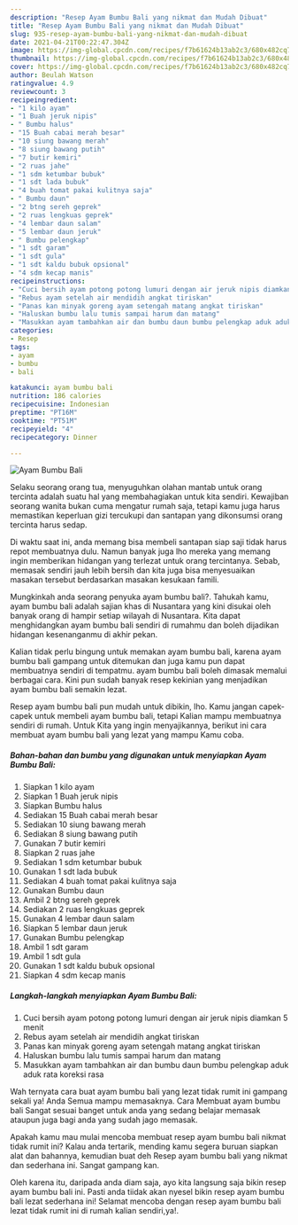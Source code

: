 ```yaml
---
description: "Resep Ayam Bumbu Bali yang nikmat dan Mudah Dibuat"
title: "Resep Ayam Bumbu Bali yang nikmat dan Mudah Dibuat"
slug: 935-resep-ayam-bumbu-bali-yang-nikmat-dan-mudah-dibuat
date: 2021-04-21T00:22:47.304Z
image: https://img-global.cpcdn.com/recipes/f7b61624b13ab2c3/680x482cq70/ayam-bumbu-bali-foto-resep-utama.jpg
thumbnail: https://img-global.cpcdn.com/recipes/f7b61624b13ab2c3/680x482cq70/ayam-bumbu-bali-foto-resep-utama.jpg
cover: https://img-global.cpcdn.com/recipes/f7b61624b13ab2c3/680x482cq70/ayam-bumbu-bali-foto-resep-utama.jpg
author: Beulah Watson
ratingvalue: 4.9
reviewcount: 3
recipeingredient:
- "1 kilo ayam"
- "1 Buah jeruk nipis"
- " Bumbu halus"
- "15 Buah cabai merah besar"
- "10 siung bawang merah"
- "8 siung bawang putih"
- "7 butir kemiri"
- "2 ruas jahe"
- "1 sdm ketumbar bubuk"
- "1 sdt lada bubuk"
- "4 buah tomat pakai kulitnya saja"
- " Bumbu daun"
- "2 btng sereh geprek"
- "2 ruas lengkuas geprek"
- "4 lembar daun salam"
- "5 lembar daun jeruk"
- " Bumbu pelengkap"
- "1 sdt garam"
- "1 sdt gula"
- "1 sdt kaldu bubuk opsional"
- "4 sdm kecap manis"
recipeinstructions:
- "Cuci bersih ayam potong potong lumuri dengan air jeruk nipis diamkan 5 menit"
- "Rebus ayam setelah air mendidih angkat tiriskan"
- "Panas kan minyak goreng ayam setengah matang angkat tiriskan"
- "Haluskan bumbu lalu tumis sampai harum dan matang"
- "Masukkan ayam tambahkan air dan bumbu daun bumbu pelengkap aduk aduk rata koreksi rasa"
categories:
- Resep
tags:
- ayam
- bumbu
- bali

katakunci: ayam bumbu bali 
nutrition: 186 calories
recipecuisine: Indonesian
preptime: "PT16M"
cooktime: "PT51M"
recipeyield: "4"
recipecategory: Dinner

---
```



![Ayam Bumbu Bali](https://img-global.cpcdn.com/recipes/f7b61624b13ab2c3/680x482cq70/ayam-bumbu-bali-foto-resep-utama.jpg)

Selaku seorang orang tua, menyuguhkan olahan mantab untuk orang tercinta adalah suatu hal yang membahagiakan untuk kita sendiri. Kewajiban seorang  wanita bukan cuma mengatur rumah saja, tetapi kamu juga harus memastikan keperluan gizi tercukupi dan santapan yang dikonsumsi orang tercinta harus sedap.

Di waktu  saat ini, anda memang bisa membeli santapan siap saji tidak harus repot membuatnya dulu. Namun banyak juga lho mereka yang memang ingin memberikan hidangan yang terlezat untuk orang tercintanya. Sebab, memasak sendiri jauh lebih bersih dan kita juga bisa menyesuaikan masakan tersebut berdasarkan masakan kesukaan famili. 



Mungkinkah anda seorang penyuka ayam bumbu bali?. Tahukah kamu, ayam bumbu bali adalah sajian khas di Nusantara yang kini disukai oleh banyak orang di hampir setiap wilayah di Nusantara. Kita dapat menghidangkan ayam bumbu bali sendiri di rumahmu dan boleh dijadikan hidangan kesenanganmu di akhir pekan.

Kalian tidak perlu bingung untuk memakan ayam bumbu bali, karena ayam bumbu bali gampang untuk ditemukan dan juga kamu pun dapat membuatnya sendiri di tempatmu. ayam bumbu bali boleh dimasak memalui berbagai cara. Kini pun sudah banyak resep kekinian yang menjadikan ayam bumbu bali semakin lezat.

Resep ayam bumbu bali pun mudah untuk dibikin, lho. Kamu jangan capek-capek untuk membeli ayam bumbu bali, tetapi Kalian mampu membuatnya sendiri di rumah. Untuk Kita yang ingin menyajikannya, berikut ini cara membuat ayam bumbu bali yang lezat yang mampu Kamu coba.

<!--inarticleads1-->

##### Bahan-bahan dan bumbu yang digunakan untuk menyiapkan Ayam Bumbu Bali:

1. Siapkan 1 kilo ayam
1. Siapkan 1 Buah jeruk nipis
1. Siapkan  Bumbu halus
1. Sediakan 15 Buah cabai merah besar
1. Sediakan 10 siung bawang merah
1. Sediakan 8 siung bawang putih
1. Gunakan 7 butir kemiri
1. Siapkan 2 ruas jahe
1. Sediakan 1 sdm ketumbar bubuk
1. Gunakan 1 sdt lada bubuk
1. Sediakan 4 buah tomat pakai kulitnya saja
1. Gunakan  Bumbu daun
1. Ambil 2 btng sereh geprek
1. Sediakan 2 ruas lengkuas geprek
1. Gunakan 4 lembar daun salam
1. Siapkan 5 lembar daun jeruk
1. Gunakan  Bumbu pelengkap
1. Ambil 1 sdt garam
1. Ambil 1 sdt gula
1. Gunakan 1 sdt kaldu bubuk opsional
1. Siapkan 4 sdm kecap manis




<!--inarticleads2-->

##### Langkah-langkah menyiapkan Ayam Bumbu Bali:

1. Cuci bersih ayam potong potong lumuri dengan air jeruk nipis diamkan 5 menit
1. Rebus ayam setelah air mendidih angkat tiriskan
1. Panas kan minyak goreng ayam setengah matang angkat tiriskan
1. Haluskan bumbu lalu tumis sampai harum dan matang
1. Masukkan ayam tambahkan air dan bumbu daun bumbu pelengkap aduk aduk rata koreksi rasa




Wah ternyata cara buat ayam bumbu bali yang lezat tidak rumit ini gampang sekali ya! Anda Semua mampu memasaknya. Cara Membuat ayam bumbu bali Sangat sesuai banget untuk anda yang sedang belajar memasak ataupun juga bagi anda yang sudah jago memasak.

Apakah kamu mau mulai mencoba membuat resep ayam bumbu bali nikmat tidak rumit ini? Kalau anda tertarik, mending kamu segera buruan siapkan alat dan bahannya, kemudian buat deh Resep ayam bumbu bali yang nikmat dan sederhana ini. Sangat gampang kan. 

Oleh karena itu, daripada anda diam saja, ayo kita langsung saja bikin resep ayam bumbu bali ini. Pasti anda tiidak akan nyesel bikin resep ayam bumbu bali lezat sederhana ini! Selamat mencoba dengan resep ayam bumbu bali lezat tidak rumit ini di rumah kalian sendiri,ya!.

